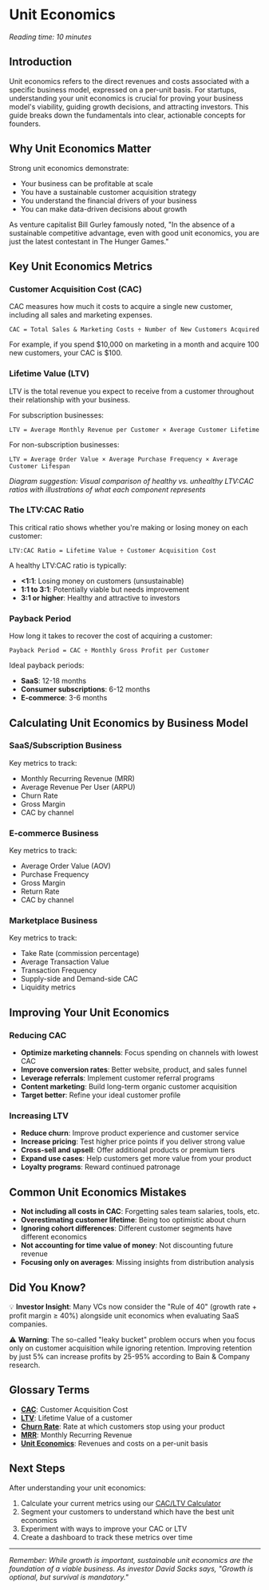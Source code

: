 # Unit Economics

*Reading time: 10 minutes*

## Introduction

Unit economics refers to the direct revenues and costs associated with a specific business model, expressed on a per-unit basis. For startups, understanding your unit economics is crucial for proving your business model's viability, guiding growth decisions, and attracting investors. This guide breaks down the fundamentals into clear, actionable concepts for founders.

## Why Unit Economics Matter

Strong unit economics demonstrate:

- Your business can be profitable at scale
- You have a sustainable customer acquisition strategy
- You understand the financial drivers of your business
- You can make data-driven decisions about growth

As venture capitalist Bill Gurley famously noted, "In the absence of a sustainable competitive advantage, even with good unit economics, you are just the latest contestant in The Hunger Games."

## Key Unit Economics Metrics

### Customer Acquisition Cost (CAC)

CAC measures how much it costs to acquire a single new customer, including all sales and marketing expenses.

```
CAC = Total Sales & Marketing Costs ÷ Number of New Customers Acquired
```

For example, if you spend $10,000 on marketing in a month and acquire 100 new customers, your CAC is $100.

### Lifetime Value (LTV)

LTV is the total revenue you expect to receive from a customer throughout their relationship with your business.

For subscription businesses:
```
LTV = Average Monthly Revenue per Customer × Average Customer Lifetime
```

For non-subscription businesses:
```
LTV = Average Order Value × Average Purchase Frequency × Average Customer Lifespan
```

*Diagram suggestion: Visual comparison of healthy vs. unhealthy LTV:CAC ratios with illustrations of what each component represents*

### The LTV:CAC Ratio

This critical ratio shows whether you're making or losing money on each customer:

```
LTV:CAC Ratio = Lifetime Value ÷ Customer Acquisition Cost
```

A healthy LTV:CAC ratio is typically:
- **<1:1**: Losing money on customers (unsustainable)
- **1:1 to 3:1**: Potentially viable but needs improvement
- **3:1 or higher**: Healthy and attractive to investors

### Payback Period

How long it takes to recover the cost of acquiring a customer:

```
Payback Period = CAC ÷ Monthly Gross Profit per Customer
```

Ideal payback periods:
- **SaaS**: 12-18 months
- **Consumer subscriptions**: 6-12 months
- **E-commerce**: 3-6 months

## Calculating Unit Economics by Business Model

### SaaS/Subscription Business

Key metrics to track:
- Monthly Recurring Revenue (MRR)
- Average Revenue Per User (ARPU)
- Churn Rate
- Gross Margin
- CAC by channel

### E-commerce Business

Key metrics to track:
- Average Order Value (AOV)
- Purchase Frequency
- Gross Margin
- Return Rate
- CAC by channel

### Marketplace Business

Key metrics to track:
- Take Rate (commission percentage)
- Average Transaction Value
- Transaction Frequency
- Supply-side and Demand-side CAC
- Liquidity metrics

## Improving Your Unit Economics

### Reducing CAC

- **Optimize marketing channels**: Focus spending on channels with lowest CAC
- **Improve conversion rates**: Better website, product, and sales funnel
- **Leverage referrals**: Implement customer referral programs
- **Content marketing**: Build long-term organic customer acquisition
- **Target better**: Refine your ideal customer profile

### Increasing LTV

- **Reduce churn**: Improve product experience and customer service
- **Increase pricing**: Test higher price points if you deliver strong value
- **Cross-sell and upsell**: Offer additional products or premium tiers
- **Expand use cases**: Help customers get more value from your product
- **Loyalty programs**: Reward continued patronage

## Common Unit Economics Mistakes

- **Not including all costs in CAC**: Forgetting sales team salaries, tools, etc.
- **Overestimating customer lifetime**: Being too optimistic about churn
- **Ignoring cohort differences**: Different customer segments have different economics
- **Not accounting for time value of money**: Not discounting future revenue
- **Focusing only on averages**: Missing insights from distribution analysis

## Did You Know?

💡 **Investor Insight**: Many VCs now consider the "Rule of 40" (growth rate + profit margin ≥ 40%) alongside unit economics when evaluating SaaS companies.

⚠️ **Warning**: The so-called "leaky bucket" problem occurs when you focus only on customer acquisition while ignoring retention. Improving retention by just 5% can increase profits by 25-95% according to Bain & Company research.

## Glossary Terms

- **[CAC](/glossary#cac)**: Customer Acquisition Cost
- **[LTV](/glossary#ltv)**: Lifetime Value of a customer
- **[Churn Rate](/glossary#churn-rate)**: Rate at which customers stop using your product
- **[MRR](/glossary#mrr)**: Monthly Recurring Revenue
- **[Unit Economics](/glossary#unit-economics)**: Revenues and costs on a per-unit basis

## Next Steps

After understanding your unit economics:
1. Calculate your current metrics using our [CAC/LTV Calculator](/tools)
2. Segment your customers to understand which have the best unit economics
3. Experiment with ways to improve your CAC or LTV
4. Create a dashboard to track these metrics over time

---

*Remember: While growth is important, sustainable unit economics are the foundation of a viable business. As investor David Sacks says, "Growth is optional, but survival is mandatory."*